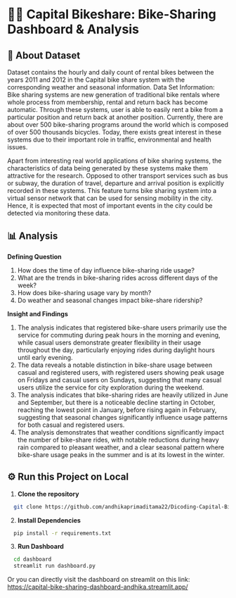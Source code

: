 # :biking_man: Capital Bikeshare: Bike-Sharing Dashboard & Analysis
## :page_with_curl: About Dataset
Dataset contains the hourly and daily count of rental bikes between the years 2011 and 2012 in the Capital bike share system with the corresponding weather and seasonal information.
Data Set Information:
Bike sharing systems are new generation of traditional bike rentals where whole process from membership, rental and return back has become automatic. Through these systems, user is able to easily rent a bike from a particular position and return back at another position. Currently, there are about over 500 bike-sharing programs around the world which is composed of over 500 thousands bicycles. Today, there exists great interest in these systems due to their important role in traffic, environmental and health issues.

Apart from interesting real world applications of bike sharing systems, the characteristics of data being generated by these systems make them attractive for the research. Opposed to other transport services such as bus or subway, the duration of travel, departure and arrival position is explicitly recorded in these systems. This feature turns bike sharing system into a virtual sensor network that can be used for sensing mobility in the city. Hence, it is expected that most of important events in the city could be detected via monitoring these data.

## **:bar_chart: Analysis**
**Defining Question**
1. How does the time of day influence bike-sharing ride usage?
2. What are the trends in bike-sharing rides across different days of the week?
3. How does bike-sharing usage vary by month?
4. Do weather and seasonal changes impact bike-share ridership?

**Insight and Findings**
1. The analysis indicates that registered bike-share users primarily use the service for commuting during peak hours in the morning and evening, while casual users demonstrate greater flexibility in their usage throughout the day, particularly enjoying rides during daylight hours until early evening.
2. The data reveals a notable distinction in bike-share usage between casual and registered users, with registered users showing peak usage on Fridays and casual users on Sundays, suggesting that many casual users utilize the service for city exploration during the weekend.
3. The analysis indicates that bike-sharing rides are heavily utilized in June and September, but there is a noticeable decline starting in October, reaching the lowest point in January, before rising again in February, suggesting that seasonal changes significantly influence usage patterns for both casual and registered users.
4. The analysis demonstrates that weather conditions significantly impact the number of bike-share rides, with notable reductions during heavy rain compared to pleasant weather, and a clear seasonal pattern where bike-share usage peaks in the summer and is at its lowest in the winter.

## **:gear: Run this Project on Local**
1. **Clone the repository**
```bash
  git clone https://github.com/andhikaprimaditama22/Dicoding-Capital-Bike-Sharing-Analysis.git
```
2. **Install Dependencies**
```bash
  pip install -r requirements.txt
```
3. **Run Dashboard**
```bash
  cd dashboard
  streamlit run dashboard.py
```
Or you can directly visit the dashboard on streamlit on this link: https://capital-bike-sharing-dashboard-andhika.streamlit.app/
